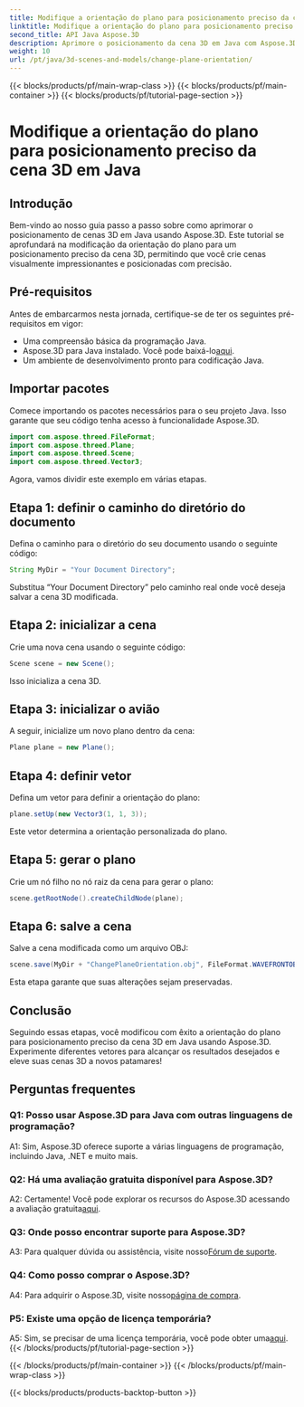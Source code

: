 ```yaml
---
title: Modifique a orientação do plano para posicionamento preciso da cena 3D em Java
linktitle: Modifique a orientação do plano para posicionamento preciso da cena 3D em Java
second_title: API Java Aspose.3D
description: Aprimore o posicionamento da cena 3D em Java com Aspose.3D. Modifique a orientação do plano para obter precisão. Baixe agora para uma experiência visual cativante.
weight: 10
url: /pt/java/3d-scenes-and-models/change-plane-orientation/
---
```


{{< blocks/products/pf/main-wrap-class >}}
{{< blocks/products/pf/main-container >}}
{{< blocks/products/pf/tutorial-page-section >}}

# Modifique a orientação do plano para posicionamento preciso da cena 3D em Java

## Introdução

Bem-vindo ao nosso guia passo a passo sobre como aprimorar o posicionamento de cenas 3D em Java usando Aspose.3D. Este tutorial se aprofundará na modificação da orientação do plano para um posicionamento preciso da cena 3D, permitindo que você crie cenas visualmente impressionantes e posicionadas com precisão.

## Pré-requisitos

Antes de embarcarmos nesta jornada, certifique-se de ter os seguintes pré-requisitos em vigor:

- Uma compreensão básica da programação Java.
- Aspose.3D para Java instalado. Você pode baixá-lo[aqui](https://releases.aspose.com/3d/java/).
- Um ambiente de desenvolvimento pronto para codificação Java.

## Importar pacotes

Comece importando os pacotes necessários para o seu projeto Java. Isso garante que seu código tenha acesso à funcionalidade Aspose.3D. 

```java
import com.aspose.threed.FileFormat;
import com.aspose.threed.Plane;
import com.aspose.threed.Scene;
import com.aspose.threed.Vector3;
```

Agora, vamos dividir este exemplo em várias etapas.

## Etapa 1: definir o caminho do diretório do documento

Defina o caminho para o diretório do seu documento usando o seguinte código:

```java
String MyDir = "Your Document Directory";
```

Substitua “Your Document Directory” pelo caminho real onde você deseja salvar a cena 3D modificada.

## Etapa 2: inicializar a cena

Crie uma nova cena usando o seguinte código:

```java
Scene scene = new Scene();
```

Isso inicializa a cena 3D.

## Etapa 3: inicializar o avião

A seguir, inicialize um novo plano dentro da cena:

```java
Plane plane = new Plane();
```

## Etapa 4: definir vetor

Defina um vetor para definir a orientação do plano:

```java
plane.setUp(new Vector3(1, 1, 3));
```

Este vetor determina a orientação personalizada do plano.

## Etapa 5: gerar o plano

Crie um nó filho no nó raiz da cena para gerar o plano:

```java
scene.getRootNode().createChildNode(plane);
```

## Etapa 6: salve a cena

Salve a cena modificada como um arquivo OBJ:

```java
scene.save(MyDir + "ChangePlaneOrientation.obj", FileFormat.WAVEFRONTOBJ);
```

Esta etapa garante que suas alterações sejam preservadas.

## Conclusão

Seguindo essas etapas, você modificou com êxito a orientação do plano para posicionamento preciso da cena 3D em Java usando Aspose.3D. Experimente diferentes vetores para alcançar os resultados desejados e eleve suas cenas 3D a novos patamares!


## Perguntas frequentes

### Q1: Posso usar Aspose.3D para Java com outras linguagens de programação?

A1: Sim, Aspose.3D oferece suporte a várias linguagens de programação, incluindo Java, .NET e muito mais.

### Q2: Há uma avaliação gratuita disponível para Aspose.3D?

 A2: Certamente! Você pode explorar os recursos do Aspose.3D acessando a avaliação gratuita[aqui](https://releases.aspose.com/).

### Q3: Onde posso encontrar suporte para Aspose.3D?

 A3: Para qualquer dúvida ou assistência, visite nosso[Fórum de suporte](https://forum.aspose.com/c/3d/18).

### Q4: Como posso comprar o Aspose.3D?

 A4: Para adquirir o Aspose.3D, visite nosso[página de compra](https://purchase.aspose.com/buy).

### P5: Existe uma opção de licença temporária?

 A5: Sim, se precisar de uma licença temporária, você pode obter uma[aqui](https://purchase.aspose.com/temporary-license/).
{{< /blocks/products/pf/tutorial-page-section >}}

{{< /blocks/products/pf/main-container >}}
{{< /blocks/products/pf/main-wrap-class >}}

{{< blocks/products/products-backtop-button >}}
